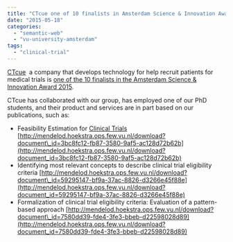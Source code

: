 ```yaml
---
title: "CTcue one of 10 finalists in Amsterdam Science & Innovation Award 2015"
date: "2015-05-18"
categories: 
  - "semantic-web"
  - "vu-university-amsterdam"
tags: 
  - "clinical-trial"
---
```


[CTcue](http://www.ctcue.com/)  a company that develops technology for help recruit patients for medical trials is [one of the 10 finalists in the Amsterdam Science & Innovation Award 2015](http://www.ixa.nl/en/for-scientists/amsterdam-science-innovation-award-2015/finalists.html).

CTcue has collaborated with our group, has employed one of our PhD students, and their product and services are in part based on our publications, such as:

- Feasibility Estimation for [Clinical Trials](http://en.wikipedia.org/wiki/Clinical_trial "Clinical trial") [http://mendelod.hoekstra.ops.few.vu.nl/download?document\_id=3bc8fc12-fb87-3580-9af5-ac128d72b62b](http://mendelod.hoekstra.ops.few.vu.nl/download?document_id=3bc8fc12-fb87-3580-9af5-ac128d72b62b)
- Identifying most relevant concepts to describe clinical trial eligibility criteria [http://mendelod.hoekstra.ops.few.vu.nl/download?document\_id=59295147-bf9a-37ac-8826-d3266e45f88e](http://mendelod.hoekstra.ops.few.vu.nl/download?document_id=59295147-bf9a-37ac-8826-d3266e45f88e)
- Formalization of clinical trial eligibility criteria: Evaluation of a pattern-based approach [http://mendelod.hoekstra.ops.few.vu.nl/download?document\_id=7580dd39-fde4-3fe3-bbeb-d22598028d89](http://mendelod.hoekstra.ops.few.vu.nl/download?document_id=7580dd39-fde4-3fe3-bbeb-d22598028d89)
